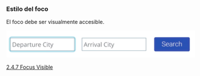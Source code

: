 ### Estilo del foco

El foco debe ser visualmente accesible.

![Form focus](media/form_focus.png) <!-- .element: style="height: 100px;" --> 

[2.4.7 Focus Visible](https://webaim.org/standards/wcag/checklist#sc2.4.7)